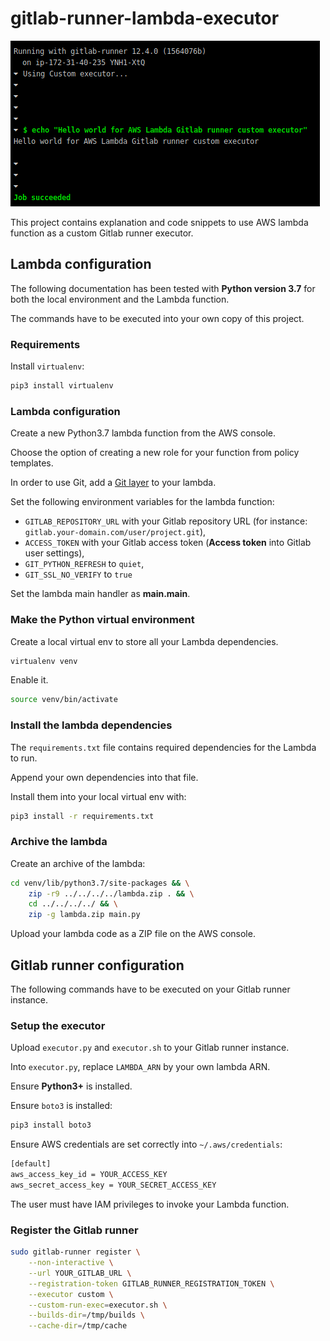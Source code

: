 # gitlab-runner-lambda-executor

![Image 1](screenshots/screenshot.png)

This project contains explanation and code snippets to use AWS lambda function as a custom Gitlab runner executor.

## Lambda configuration

The following documentation has been tested with **Python version 3.7** for both the local environment and the Lambda function.

The commands have to be executed into your own copy of this project.

### Requirements

Install `virtualenv`:

```sh
pip3 install virtualenv
```

### Lambda configuration

Create a new Python3.7 lambda function from the AWS console.

Choose the option of creating a new role for your function from policy templates.

In order to use Git, add a [Git layer](https://github.com/lambci/git-lambda-layer) to your lambda.

Set the following environment variables for the lambda function:
 * `GITLAB_REPOSITORY_URL` with your Gitlab repository URL (for instance: `gitlab.your-domain.com/user/project.git`),
 * `ACCESS_TOKEN` with your Gitlab access token (**Access token** into Gitlab user settings),
 * `GIT_PYTHON_REFRESH` to `quiet`,
 * `GIT_SSL_NO_VERIFY` to `true`

Set the lambda main handler as **main.__main__**.

### Make the Python virtual environment

Create a local virtual env to store all your Lambda dependencies.

```sh
virtualenv venv
```

Enable it.

```sh
source venv/bin/activate
```

### Install the lambda dependencies

The `requirements.txt` file contains required dependencies for the Lambda to run.

Append your own dependencies into that file.

Install them into your local virtual env with:

```sh
pip3 install -r requirements.txt
```

### Archive the lambda

Create an archive of the lambda:

```sh
cd venv/lib/python3.7/site-packages && \
    zip -r9 ../../../../lambda.zip . && \
    cd ../../../../ && \
    zip -g lambda.zip main.py
```

Upload your lambda code as a ZIP file on the AWS console.

## Gitlab runner configuration

The following commands have to be executed on your Gitlab runner instance.

### Setup the executor

Upload `executor.py` and `executor.sh` to your Gitlab runner instance.

Into `executor.py`, replace `LAMBDA_ARN` by your own lambda ARN.

Ensure **Python3+** is installed.

Ensure `boto3` is installed:

```sh
pip3 install boto3
```

Ensure AWS credentials are set correctly into `~/.aws/credentials`:

```sh
[default]
aws_access_key_id = YOUR_ACCESS_KEY
aws_secret_access_key = YOUR_SECRET_ACCESS_KEY
```

The user must have IAM privileges to invoke your Lambda function.

### Register the Gitlab runner

```sh
sudo gitlab-runner register \
    --non-interactive \
    --url YOUR_GITLAB_URL \
    --registration-token GITLAB_RUNNER_REGISTRATION_TOKEN \
    --executor custom \
    --custom-run-exec=executor.sh \
    --builds-dir=/tmp/builds \
    --cache-dir=/tmp/cache
```
